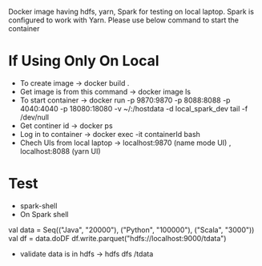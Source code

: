 Docker image having hdfs, yarn, Spark for testing on local laptop. 
Spark is configured to work with Yarn.
Please use below command to start the container 

If Using Only On Local
========================
- To create image -> docker build . 
- Get image is from this command -> docker image ls 
- To start container ->  docker run -p 9870:9870  -p 8088:8088  -p 4040:4040 -p 18080:18080 -v ~/:/hostdata  -d local_spark_dev  tail -f /dev/null
- Get continer id -> docker ps 
- Log in to container -> docker exec -it containerId bash 
- Chech UIs from local laptop ->  localhost:9870 (name mode UI) , localhost:8088 (yarn UI) 

Test 
====
- spark-shell
- On Spark shell

val data = Seq(("Java", "20000"), ("Python", "100000"), ("Scala", "3000"))
val df = data.doDF
df.write.parquet("hdfs://localhost:9000/tdata") 

- validate data is in hdfs -> hdfs dfs /tdata

